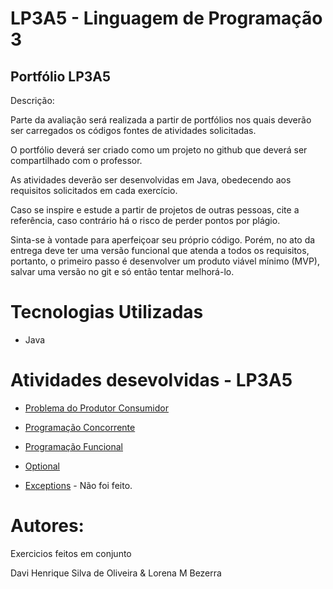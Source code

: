 # LP3A5 - Linguagem de Programação 3
Portfólio LP3A5
---------------------------
Descrição: 

Parte da avaliação será realizada a partir de portfólios nos quais deverão ser carregados os códigos fontes de atividades solicitadas.

O portfólio deverá ser criado como um projeto no github que deverá ser compartilhado com o professor.

As atividades deverão ser desenvolvidas em Java, obedecendo aos requisitos solicitados em cada exercício.

Caso se inspire e estude a partir de projetos de outras pessoas, cite a referência, caso contrário há o risco de perder pontos por plágio.

Sinta-se à vontade para aperfeiçoar seu próprio código. Porém, no ato da entrega deve ter uma versão funcional que atenda a todos os requisitos, portanto, o primeiro passo é desenvolver um produto viável mínimo (MVP), salvar uma versão no git e só então tentar melhorá-lo.

# Tecnologias Utilizadas

- Java

# Atividades desevolvidas - LP3A5

- [Problema do Produtor Consumidor]( https://github.com/dv94/LP3A5---Linguagem-de-Programa-o-3/tree/main/Atividade%202/src/Atividade2)

- [Programação Concorrente]( https://github.com/dv94/LP3A5---Linguagem-de-Programa-o-3/tree/main/Atividade%203/src/Atividade3)

- [Programação Funcional](https://github.com/dv94/LP3A5---Linguagem-de-Programa-o-3/tree/main/Atividade%204/src/Atividade4)

- [Optional](https://github.com/dv94/LP3A5---Linguagem-de-Programa-o-3/tree/main/Atividade%205/src/Atividade5)

- [Exceptions]() - Não foi feito.



# Autores:
Exercicios feitos em conjunto

Davi Henrique Silva de Oliveira & 
Lorena M Bezerra


